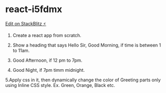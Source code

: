 # react-i5fdmx

[Edit on StackBlitz ⚡️](https://stackblitz.com/edit/react-i5fdmx)

1. Create a react app from scratch.

2. Show a heading that says Hello Sir, Good Morning, 
   if  time is between 1 to 11am. 

3. Good Afternoon, if 12 pm to 7pm.

4. Good Night, if 7pm timm  midnight.

5.Apply css in it, then dynamically change the color of Greeting parts
  only using Inline CSS style. Ex. Green, Orange, Black etc.